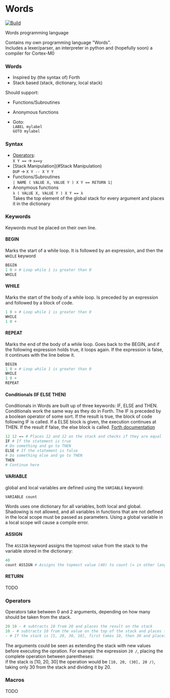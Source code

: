 # Words
[![Build](https://github.com/DavidStrootman/Words/actions/workflows/build.yml/badge.svg)](https://github.com/DavidStrootman/Words/actions/workflows/build.yml)

Words programming language

Contains my own programming language "Words".  
Includes a lexer/parser, an interpreter in python and (hopefully soon) a compiler for Cortex-M0

### Words

- Inspired by (the syntax of) Forth
- Stack based (stack, dictionary, local stack)

Should support:

- Functions/Subroutines
- Anonymous functions

- Goto:  
  `LABEL mylabel`  
  `GOTO mylabel`

### Syntax

- [Operators](#Operators):  
  `X Y ==` -> `x==y`
- [Stack Manipulation](#Stack Manipulation)  
  `DUP` -> `X Y -- X Y Y`
- Functions/Subroutines  
  `| NAME ( VALUE X, VALUE Y ) X Y == RETURN 1|`  
- Anonymous functions  
  `λ ( VALUE X, VALUE Y ) X Y == λ`  
  Takes the top element of the global stack for every argument and places it in the dictionary
  

### Keywords
Keywords must be placed on their own line.
#### BEGIN  
Marks the start of a while loop. It is followed by an expression, and then the `WHILE` keyword
```python
BEGIN
1 0 > # Loop while 1 is greater than 0
WHILE
```
#### WHILE  
Marks the start of the body of a while loop. Is preceded by an expression and followed by a block of code. 
```python
1 0 > # Loop while 1 is greater than 0
WHILE
1 0 +
```
#### REPEAT  
Marks the end of the body of a while loop. Goes back to the BEGIN, and if the following expression holds true, it loops again.
If the expression is false, it continues with the line below it.
```python
BEGIN
1 0 > # Loop while 1 is greater than 0
WHILE
1 0 +
REPEAT
```
#### Conditionals (IF ELSE THEN)  
Conditionals in Words are built up of three keywords: IF, ELSE and THEN. Conditionals work the same way
as they do in Forth. The IF is preceded by a boolean operator of some sort. If the result is true, the block of code following IF is called.
If a ELSE block is given, the execution continues at THEN. If the result if false, the else block is called. [Forth documentation](https://www.forth.com/starting-forth/4-conditional-if-then-statements/)
```python
12 12 == # Places 12 and 12 on the stack and checks if they are equal
IF # If the statement is true
# Do something and go to THEN
ELSE # If the statement is false
# Do something else and go to THEN
THEN
# Continue here
```
#### VARIABLE
global and local variables are defined using the `VARIABLE` keyword:
```python
VARIABLE count
```  
Words uses one dictionary for all variables, both local and global. Shadowing is not allowed, and all variables in functions
that are not defined in the local scope must be passed as parameters. Using a global variable in a local scope will cause a 
compile error.
#### ASSIGN
The `ASSIGN` keyword assigns the topmost value from the stack to the variable stored in the dictionary:
```python
40
count ASSIGN # Assigns the topmost value (40) to count (= in other languages)
```
#### RETURN
TODO
### Operators
Operators take between 0 and 2 arguments, depending on how many should be taken from the stack.
```python
20 10 - # subtracts 10 from 20 and places the result on the stack
10 - # subtracts 10 from the value on the top of the stack and places the result on the stack
- # If the stack is [5, 20, 30, 10], first takes 10, then 30 and places (30 - 10) back on the stack. 
```
The arguments could be seen as extending the stack with new values before executing the opration. For 
example the expression `20 /`, placing the complete operation between parentheses:  
if the stack is [10, 20, 30] the operation would be `[10, 20, (30], 20 /)`, taking only 30 from the stack and dividing it by 20.

### Macros
TODO